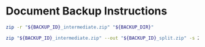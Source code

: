# Document Backup Instructions

```bash
zip -r "${BACKUP_ID}_intermediate.zip" "${BACKUP_DIR}"
```

```bash
zip "${BACKUP_ID}_intermediate.zip" --out "${BACKUP_ID}_split.zip" -s 23800m
```
